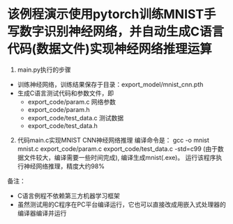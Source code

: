 # 该例程演示使用pytorch训练MNIST手写数字识别神经网络，并自动生成C语言代码(数据文件)实现神经网络推理运算

1. main.py执行的步骤
  - 训练神经网络，训练结果保存于目录：export_model/mnist_cnn.pth
  - 生成C语言测试代码和参数文件，即
    - export_code/param.c     网络参数
    - export_code/param.h     
    - export_code/test_data.c 测试数据
    - export_code/test_data.h

2. 代码main.c实现MNIST CNN神经网络推理
   编译命令是：
   gcc -o mnist mnist.c export_code/param.c export_code/test_data.c -std=c99
   (由于数据文件较大，编译需要一些时间完成),
   编译生成mnist(.exe)。
   运行该程序执行神经网络推理，精度大约98%

备注：
- C语言例程不依赖第三方机器学习框架
- 虽然测试用的C程序在PC平台编译运行，它也可以直接改成用嵌入式处理器的编译器编译并运行
